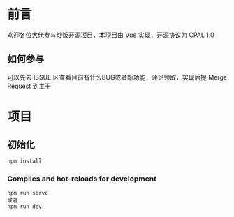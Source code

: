 # 前言
欢迎各位大佬参与炒饭开源项目，本项目由 Vue 实现，开源协议为 CPAL 1.0

## 如何参与
可以先去 ISSUE 区查看目前有什么BUG或者新功能，评论领取，实现后提 Merge Request 到主干

# 项目

## 初始化
```
npm install
```

### Compiles and hot-reloads for development
```
npm run serve
或者
npm run dev

